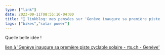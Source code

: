 ```yaml
---
type: ["link"]
date: 2023-09-11T08:55:16-04:00
title: "🔗 linkblog: mes pensées sur 'Genève inaugure sa première piste cyclable solaire - rts.ch - Genève'"
tags: ["bikes","solar power"]
---
```

Quelle belle idée !  
 

[lien à 'Genève inaugure sa première piste cyclable solaire - rts.ch - Genève'](https://www.rts.ch/info/regions/geneve/14303793-geneve-inaugure-sa-premiere-piste-cyclable-solaire.html?rts_source=rss_t)
